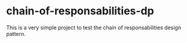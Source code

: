 # chain-of-responsabilities-dp
This is a very simple project to test the chain of responsabilities design pattern.
